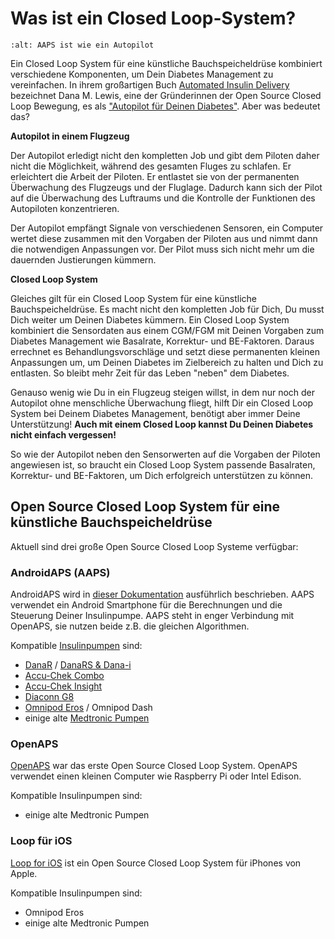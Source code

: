 # Was ist ein Closed Loop-System?

```{image} ../images/autopilot.png
:alt: AAPS ist wie ein Autopilot
```

Ein Closed Loop System für eine künstliche Bauchspeicheldrüse kombiniert verschiedene Komponenten, um Dein Diabetes Management zu vereinfachen.
In ihrem großartigen Buch [Automated Insulin Delivery](https://www.artificialpancreasbook.com/) bezeichnet Dana M. Lewis, eine der Gründerinnen der Open Source Closed Loop Bewegung, es als ["Autopilot für Deinen Diabetes"](https://www.artificialpancreasbook.com/3.-getting-started-with-your-aps). Aber was bedeutet das?

**Autopilot in einem Flugzeug**

Der Autopilot erledigt nicht den kompletten Job und gibt dem Piloten daher nicht die Möglichkeit, während des gesamten Fluges zu schlafen. Er erleichtert die Arbeit der Piloten. Er entlastet sie von der permanenten Überwachung des Flugzeugs und der Fluglage. Dadurch kann sich der Pilot auf die Überwachung des Luftraums und die Kontrolle der Funktionen des Autopiloten konzentrieren.

Der Autopilot empfängt Signale von verschiedenen Sensoren, ein Computer wertet diese zusammen mit den Vorgaben der Piloten aus und nimmt dann die notwendigen Anpassungen vor. Der Pilot muss sich nicht mehr um die dauernden Justierungen kümmern.

**Closed Loop System**

Gleiches gilt für ein Closed Loop System für eine künstliche Bauchspeicheldrüse. Es macht nicht den kompletten Job für Dich, Du musst Dich weiter um Deinen Diabetes kümmern. Ein Closed Loop System kombiniert die Sensordaten aus einem CGM/FGM mit Deinen Vorgaben zum Diabetes Management wie Basalrate, Korrektur- und BE-Faktoren. Daraus errechnet es Behandlungsvorschläge und setzt diese permanenten kleinen Anpassungen um, um Deinen Diabetes im Zielbereich zu halten und Dich zu entlasten. So bleibt mehr Zeit für das Leben "neben" dem Diabetes.

Genauso wenig wie Du in ein Flugzeug steigen willst, in dem nur noch der Autopilot ohne menschliche Überwachung fliegt, hilft Dir ein Closed Loop System bei Deinem Diabetes Management, benötigt aber immer Deine Unterstützung! **Auch mit einem Closed Loop kannst Du Deinen Diabetes nicht einfach vergessen!**

So wie der Autopilot neben den Sensorwerten auf die Vorgaben der Piloten angewiesen ist, so braucht ein Closed Loop System passende Basalraten, Korrektur- und BE-Faktoren, um Dich erfolgreich unterstützen zu können.

## Open Source Closed Loop System für eine künstliche Bauchspeicheldrüse

Aktuell sind drei große Open Source Closed Loop Systeme verfügbar:

### AndroidAPS (AAPS)

AndroidAPS wird in [dieser Dokumentation](./WhatisAndroidAPS.html) ausführlich beschrieben. AAPS verwendet ein Android Smartphone für die Berechnungen und die Steuerung Deiner Insulinpumpe. AAPS steht in enger Verbindung mit OpenAPS, sie nutzen beide z.B.  die gleichen Algorithmen.

Kompatible [Insulinpumpen](../Hardware/pumps.md) sind:

- [DanaR](../Configuration/DanaR-Insulin-Pump.md) / [DanaRS & Dana-i](../Configuration/DanaRS-Insulin-Pump.html)
- [Accu-Chek Combo](../Configuration/Accu-Chek-Combo-Pump.md)
- [Accu-Chek Insight](../Configuration/Accu-Chek-Insight-Pump.md)
- [Diaconn G8](../Configuration/DiaconnG8.md)
- [Omnipod Eros](../Configuration/OmnipodEros.md) / Omnipod Dash
- einige alte [Medtronic Pumpen](../Configuration/MedtronicPump.md)

### OpenAPS

[OpenAPS](https://openaps.readthedocs.io) war das erste Open Source Closed Loop System. OpenAPS verwendet einen kleinen Computer wie Raspberry Pi oder Intel Edison.

Kompatible Insulinpumpen sind:

- einige alte Medtronic Pumpen

### Loop für iOS

[Loop for iOS](https://loopkit.github.io/loopdocs/) ist ein Open Source Closed Loop System für iPhones von Apple.

Kompatible Insulinpumpen sind:

- Omnipod Eros
- einige alte Medtronic Pumpen
